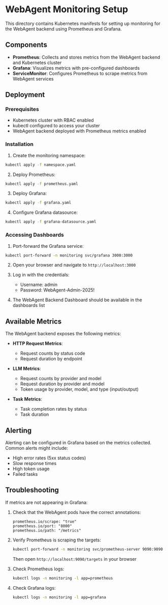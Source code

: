 # WebAgent Monitoring Setup

This directory contains Kubernetes manifests for setting up monitoring for the WebAgent backend using Prometheus and Grafana.

## Components

- **Prometheus**: Collects and stores metrics from the WebAgent backend and Kubernetes cluster
- **Grafana**: Visualizes metrics with pre-configured dashboards
- **ServiceMonitor**: Configures Prometheus to scrape metrics from WebAgent services

## Deployment

### Prerequisites

- Kubernetes cluster with RBAC enabled
- kubectl configured to access your cluster
- WebAgent backend deployed with Prometheus metrics enabled

### Installation

1. Create the monitoring namespace:

```bash
kubectl apply -f namespace.yaml
```

2. Deploy Prometheus:

```bash
kubectl apply -f prometheus.yaml
```

3. Deploy Grafana:

```bash
kubectl apply -f grafana.yaml
```

4. Configure Grafana datasource:

```bash
kubectl apply -f grafana-datasource.yaml
```

### Accessing Dashboards

1. Port-forward the Grafana service:

```bash
kubectl port-forward -n monitoring svc/grafana 3000:3000
```

2. Open your browser and navigate to `http://localhost:3000`

3. Log in with the credentials:
   - Username: admin
   - Password: WebAgent-Admin-2025!

4. The WebAgent Backend Dashboard should be available in the dashboards list

## Available Metrics

The WebAgent backend exposes the following metrics:

- **HTTP Request Metrics**:
  - Request counts by status code
  - Request duration by endpoint
  
- **LLM Metrics**:
  - Request counts by provider and model
  - Request duration by provider and model
  - Token usage by provider, model, and type (input/output)
  
- **Task Metrics**:
  - Task completion rates by status
  - Task duration

## Alerting

Alerting can be configured in Grafana based on the metrics collected. Common alerts might include:

- High error rates (5xx status codes)
- Slow response times
- High token usage
- Failed tasks

## Troubleshooting

If metrics are not appearing in Grafana:

1. Check that the WebAgent pods have the correct annotations:
   ```
   prometheus.io/scrape: "true"
   prometheus.io/port: "8000"
   prometheus.io/path: "/metrics"
   ```

2. Verify Prometheus is scraping the targets:
   ```bash
   kubectl port-forward -n monitoring svc/prometheus-server 9090:9090
   ```
   Then open `http://localhost:9090/targets` in your browser

3. Check Prometheus logs:
   ```bash
   kubectl logs -n monitoring -l app=prometheus
   ```

4. Check Grafana logs:
   ```bash
   kubectl logs -n monitoring -l app=grafana
   ``` 